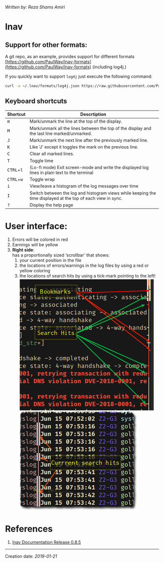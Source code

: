 _Written by: Reza Shams Amiri_

# lnav

## Support for other formats:

A git repo, as an example, provides support for different formats [https://github.com/PaulWay/lnav-formats](https://github.com/PaulWay/lnav-formats) (including log4j.)

If you quickly want to support `log4j` just execute the following command:
 
``` bash
curl -o ~/.lnav/formats/log4j.json https://raw.githubusercontent.com/PaulWay/lnav-formats/master/log4j.json
```

## Keyboard shortcuts

Shortcut                   | Descrtiption 
---------------------------|---------------------------------------------------
<kbd>m</kbd>               | Mark/unmark the line at the top of the display.
<kbd>M</kbd>               | Mark/unmark all the lines between the top of the display and the last line marked/unmarked.
<kbd>J</kbd>               | Mark/unmark the next line after the previously marked line.
<kbd>K</kbd>               | Like 'J' except it toggles the mark on the previous line.
<kbd>C</kbd>               | Clear all marked lines.
<kbd>T</kbd>               | Toggle time
<kbd>CTRL</kbd>+<kbd>l</kbd>  | (Lo-fi mode) Exit screen-mode and write the displayed log lines in plain text to the terminal
<kbd>CTRL</kbd>+<kbd>w</kbd>  | Toggle wrap
<kbd>i</kbd>                  | View/leave a histogram of the log messages over time
<kbd>I</kbd>                  | Switch between the log and histogram views while keeping the time displayed at the top of each view in sync.
<kbd>?</kbd>                  | Display the help page

# User interface:
1. Errors will be colored in red
2. Earnings will be yellow
3. **Right side**:   
    has a proportionally sized ‘scrollbar’ that shows:   
   1.  your current position in the file
   2.  the locations of errors/warnings in the log files by using a red or yellow coloring
   3.  the locations of search hits by using a tick-mark pointing to the left!
    ![lnav-hits.png](/img/unix/lnav-hits.png#3dt)![lnav-search-hits.png](/img/unix/lnav-search-hits.png)
# References
1. [lnav Documentation Release 0.8.5][TNE]
* * *
Creation date: _2019-01-21_

[TNE]: https://buildmedia.readthedocs.org/media/pdf/lnav/latest/lnav.pdf